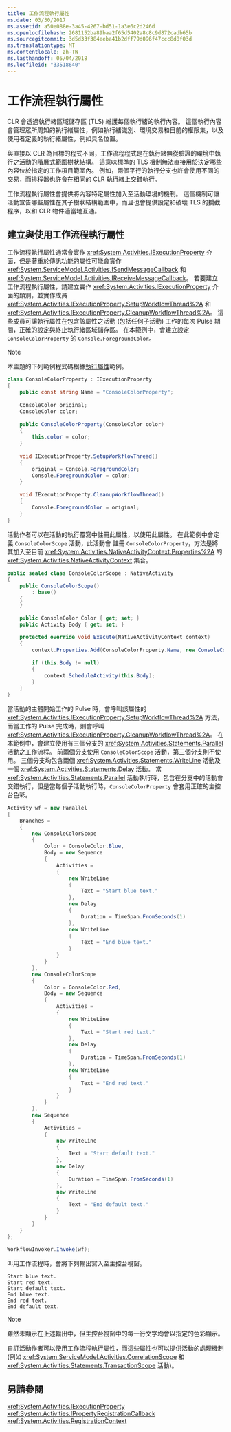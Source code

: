 ```yaml
---
title: 工作流程執行屬性
ms.date: 03/30/2017
ms.assetid: a50e088e-3a45-4267-bd51-1a3e6c2d246d
ms.openlocfilehash: 2681152ba89baa2f65d5402a8c8c9d872cadb65b
ms.sourcegitcommit: 3d5d33f384eeba41b2dff79d096f47ccc8d8f03d
ms.translationtype: MT
ms.contentlocale: zh-TW
ms.lasthandoff: 05/04/2018
ms.locfileid: "33518640"
---
```

# <a name="workflow-execution-properties"></a>工作流程執行屬性
CLR 會透過執行緒區域儲存區 (TLS) 維護每個執行緒的執行內容。 這個執行內容會管理眾所周知的執行緒屬性，例如執行緒識別、環境交易和目前的權限集，以及使用者定義的執行緒屬性，例如具名位置。  
  
 與直接以 CLR 為目標的程式不同，工作流程程式是在執行緒無從驗證的環境中執行之活動的階層式範圍樹狀結構。 這意味標準的 TLS 機制無法直接用於決定哪些內容位於指定的工作項目範圍內。 例如，兩個平行的執行分支也許會使用不同的交易，而排程器也許會在相同的 CLR 執行緒上交錯執行。  
  
 工作流程執行屬性會提供將內容特定屬性加入至活動環境的機制。 這個機制可讓活動宣告哪些屬性在其子樹狀結構範圍中，而且也會提供設定和破壞 TLS 的攔截程序，以和 CLR 物件適當地互通。  
  
## <a name="creating-and-using-workflow-execution-properties"></a>建立與使用工作流程執行屬性  
 工作流程執行屬性通常會實作 <xref:System.Activities.IExecutionProperty> 介面，但是著重於傳訊功能的屬性可能會實作 <xref:System.ServiceModel.Activities.ISendMessageCallback> 和 <xref:System.ServiceModel.Activities.IReceiveMessageCallback>。 若要建立工作流程執行屬性，請建立實作 <xref:System.Activities.IExecutionProperty> 介面的類別，並實作成員 <xref:System.Activities.IExecutionProperty.SetupWorkflowThread%2A> 和 <xref:System.Activities.IExecutionProperty.CleanupWorkflowThread%2A>。 這些成員可讓執行屬性在包含該屬性之活動 (包括任何子活動) 工作的每次 Pulse 期間，正確的設定與終止執行緒區域儲存區。 在本範例中，會建立設定 `ConsoleColorProperty` 的 `Console.ForegroundColor`。  
  
> [!NOTE]
>  本主題的下列範例程式碼根據[執行屬性](../../../docs/framework/windows-workflow-foundation/samples/execution-properties.md)範例。  
  
```csharp  
class ConsoleColorProperty : IExecutionProperty  
{  
    public const string Name = "ConsoleColorProperty";  
  
    ConsoleColor original;  
    ConsoleColor color;  
  
    public ConsoleColorProperty(ConsoleColor color)  
    {  
        this.color = color;  
    }  
  
    void IExecutionProperty.SetupWorkflowThread()  
    {  
        original = Console.ForegroundColor;  
        Console.ForegroundColor = color;  
    }  
  
    void IExecutionProperty.CleanupWorkflowThread()  
    {  
        Console.ForegroundColor = original;  
    }  
}  
```  
  
 活動作者可以在活動的執行覆寫中註冊此屬性，以使用此屬性。 在此範例中會定義 `ConsoleColorScope` 活動，此活動會 註冊 `ConsoleColorProperty`，方法是將其加入至目前 <xref:System.Activities.NativeActivityContext.Properties%2A> 的 <xref:System.Activities.NativeActivityContext> 集合。  
  
```csharp  
public sealed class ConsoleColorScope : NativeActivity  
{  
    public ConsoleColorScope()  
        : base()  
    {  
    }  
  
    public ConsoleColor Color { get; set; }  
    public Activity Body { get; set; }  
  
    protected override void Execute(NativeActivityContext context)  
    {  
        context.Properties.Add(ConsoleColorProperty.Name, new ConsoleColorProperty(this.Color));  
  
        if (this.Body != null)  
        {  
            context.ScheduleActivity(this.Body);  
        }  
    }  
}  
```  
  
 當活動的主體開始工作的 Pulse 時，會呼叫該屬性的 <xref:System.Activities.IExecutionProperty.SetupWorkflowThread%2A> 方法，而當工作的 Pulse 完成時，則會呼叫 <xref:System.Activities.IExecutionProperty.CleanupWorkflowThread%2A>。 在本範例中，會建立使用有三個分支的 <xref:System.Activities.Statements.Parallel> 活動之工作流程。 前兩個分支使用 `ConsoleColorScope` 活動，第三個分支則不使用。 三個分支均包含兩個 <xref:System.Activities.Statements.WriteLine> 活動及一個 <xref:System.Activities.Statements.Delay> 活動。 當 <xref:System.Activities.Statements.Parallel> 活動執行時，包含在分支中的活動會交錯執行，但是當每個子活動執行時，`ConsoleColorProperty` 會套用正確的主控台色彩。  
  
```csharp  
Activity wf = new Parallel  
{  
    Branches =   
    {  
        new ConsoleColorScope  
        {  
            Color = ConsoleColor.Blue,  
            Body = new Sequence  
            {  
                Activities =   
                {  
                    new WriteLine  
                    {  
                        Text = "Start blue text."  
                    },  
                    new Delay  
                    {  
                        Duration = TimeSpan.FromSeconds(1)  
                    },  
                    new WriteLine  
                    {  
                        Text = "End blue text."  
                    }  
                }  
            }  
        },  
        new ConsoleColorScope  
        {  
            Color = ConsoleColor.Red,  
            Body = new Sequence  
            {  
                Activities =   
                {  
                    new WriteLine  
                    {  
                        Text = "Start red text."  
                    },  
                    new Delay  
                    {  
                        Duration = TimeSpan.FromSeconds(1)  
                    },  
                    new WriteLine  
                    {  
                        Text = "End red text."  
                    }  
                }  
            }  
        },  
        new Sequence  
        {  
            Activities =   
            {  
                new WriteLine  
                {  
                    Text = "Start default text."  
                },  
                new Delay  
                {  
                    Duration = TimeSpan.FromSeconds(1)  
                },  
                new WriteLine  
                {  
                    Text = "End default text."  
                }  
            }  
        }  
    }  
};  
  
WorkflowInvoker.Invoke(wf);  
```  
  
 叫用工作流程時，會將下列輸出寫入至主控台視窗。  
  
```  
Start blue text.  
Start red text.  
Start default text.  
End blue text.  
End red text.  
End default text.  
```  
  
> [!NOTE]
>  雖然未顯示在上述輸出中，但主控台視窗中的每一行文字均會以指定的色彩顯示。  
  
 自訂活動作者可以使用工作流程執行屬性，而這些屬性也可以提供活動的處理機制 (例如 <xref:System.ServiceModel.Activities.CorrelationScope> 和 <xref:System.Activities.Statements.TransactionScope> 活動)。  
  
## <a name="see-also"></a>另請參閱  
 <xref:System.Activities.IExecutionProperty>  
 <xref:System.Activities.IPropertyRegistrationCallback>  
 <xref:System.Activities.RegistrationContext>
